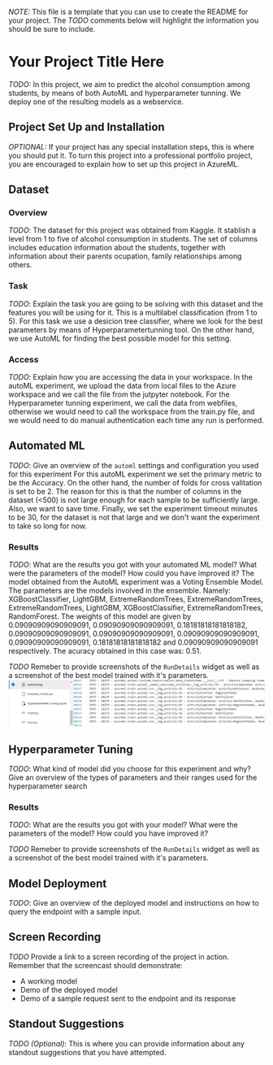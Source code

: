 *NOTE:* This file is a template that you can use to create the README for your project. The *TODO* comments below will highlight the information you should be sure to include.

# Your Project Title Here

*TODO:* In this project, we aim to predict the alcohol consumption among students, by means of both AutoML and hyperparameter tunning. We deploy one of the resulting models as a webservice. 

## Project Set Up and Installation
*OPTIONAL:* If your project has any special installation steps, this is where you should put it. To turn this project into a professional portfolio project, you are encouraged to explain how to set up this project in AzureML.

## Dataset

### Overview
*TODO*: The dataset for this project was obtained from Kaggle. It stablish a level from 1 to five of alcohol consumption in students. The set of columns includes education information about the students, together with information about their parents ocupation, family relationships among others. 

### Task
*TODO*: Explain the task you are going to be solving with this dataset and the features you will be using for it.
This is a multilabel classification (from 1 to 5). For this task we use a desicion tree classifier, where we look for the best parameters by means of Hyperparametertunning tool. On the other hand, we use AutoML for finding the best possible model for this setting.

### Access
*TODO*: Explain how you are accessing the data in your workspace.
In the autoML experiment, we upload the data from local files to the Azure workspace and we call the file from the jutpyter notebook. For the Hyperparameter tunning experiment, we call the data from webfiles, otherwise we would need to call the workspace from the train.py file, and we would need to do manual authentication each time any run is performed.

## Automated ML
*TODO*: Give an overview of the `automl` settings and configuration you used for this experiment
For this autoML experiment we set the primary metric to be the Accuracy. On the other hand, the number of folds for cross valitation is set to be 2. The reason for this is that the number of columns in the dataset (<500) is not large enough for each sample to be sufficiently large. Also, we want to save time. Finally, we set the experiment timeout minutes to be 30, for the dataset is not that large and we don't want the experiment to take so long for now.  

### Results
*TODO*: What are the results you got with your automated ML model? What were the parameters of the model? How could you have improved it?
The model obtained from the AutoML experiment was a Voting Ensemble Model. The parameters are the models involved in the ensemble. Namely: XGBoostClassifier, LightGBM, ExtremeRandomTrees, ExtremeRandomTrees, ExtremeRandomTrees, LightGBM, XGBoostClassifier, ExtremeRandomTrees, RandomForest. The weights of this model are given by 0.09090909090909091, 0.09090909090909091, 0.18181818181818182, 0.09090909090909091, 0.09090909090909091, 0.09090909090909091, 0.09090909090909091, 0.18181818181818182 and 0.09090909090909091 respectively. The acuracy obtained in this case was: 0.51.

*TODO* Remeber to provide screenshots of the `RunDetails` widget as well as a screenshot of the best model trained with it's parameters.
![alt text](https://github.com/yimp341/nd00333-capstone/blob/master/AutoML%20rundetails.PNG)

## Hyperparameter Tuning
*TODO*: What kind of model did you choose for this experiment and why? Give an overview of the types of parameters and their ranges used for the hyperparameter search


### Results
*TODO*: What are the results you got with your model? What were the parameters of the model? How could you have improved it?

*TODO* Remeber to provide screenshots of the `RunDetails` widget as well as a screenshot of the best model trained with it's parameters.

## Model Deployment
*TODO*: Give an overview of the deployed model and instructions on how to query the endpoint with a sample input.

## Screen Recording
*TODO* Provide a link to a screen recording of the project in action. Remember that the screencast should demonstrate:
- A working model
- Demo of the deployed  model
- Demo of a sample request sent to the endpoint and its response

## Standout Suggestions
*TODO (Optional):* This is where you can provide information about any standout suggestions that you have attempted.
